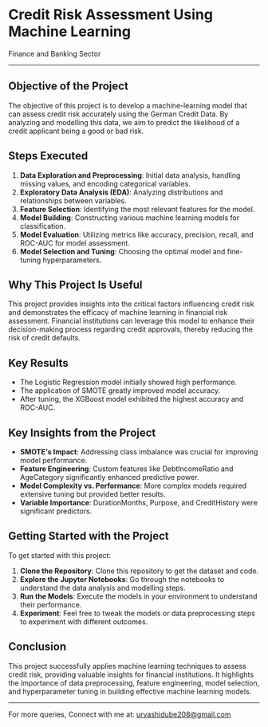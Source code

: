 # Credit Risk Assessment Using Machine Learning
 Finance and Banking Sector

---

## Objective of the Project

The objective of this project is to develop a machine-learning model that can assess credit risk accurately using the German Credit Data. By analyzing and modelling this data, we aim to predict the likelihood of a credit applicant being a good or bad risk.

## Steps Executed

1. **Data Exploration and Preprocessing**: Initial data analysis, handling missing values, and encoding categorical variables.
2. **Exploratory Data Analysis (EDA)**: Analyzing distributions and relationships between variables.
3. **Feature Selection**: Identifying the most relevant features for the model.
4. **Model Building**: Constructing various machine learning models for classification.
5. **Model Evaluation**: Utilizing metrics like accuracy, precision, recall, and ROC-AUC for model assessment.
6. **Model Selection and Tuning**: Choosing the optimal model and fine-tuning hyperparameters.

## Why This Project Is Useful

This project provides insights into the critical factors influencing credit risk and demonstrates the efficacy of machine learning in financial risk assessment. Financial institutions can leverage this model to enhance their decision-making process regarding credit approvals, thereby reducing the risk of credit defaults.

## Key Results

- The Logistic Regression model initially showed high performance.
- The application of SMOTE greatly improved model accuracy.
- After tuning, the XGBoost model exhibited the highest accuracy and ROC-AUC.

## Key Insights from the Project

- **SMOTE's Impact**: Addressing class imbalance was crucial for improving model performance.
- **Feature Engineering**: Custom features like DebtIncomeRatio and AgeCategory significantly enhanced predictive power.
- **Model Complexity vs. Performance**: More complex models required extensive tuning but provided better results.
- **Variable Importance**: DurationMonths, Purpose, and CreditHistory were significant predictors.

## Getting Started with the Project

To get started with this project:

1. **Clone the Repository**: Clone this repository to get the dataset and code.
2. **Explore the Jupyter Notebooks**: Go through the notebooks to understand the data analysis and modelling steps.
3. **Run the Models**: Execute the models in your environment to understand their performance.
4. **Experiment**: Feel free to tweak the models or data preprocessing steps to experiment with different outcomes.

## Conclusion

This project successfully applies machine learning techniques to assess credit risk, providing valuable insights for financial institutions. It highlights the importance of data preprocessing, feature engineering, model selection, and hyperparameter tuning in building effective machine learning models.

---

For more queries, Connect with me at: urvashidube208@gmail.com
